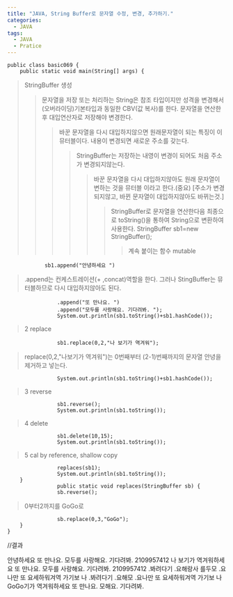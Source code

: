 ```yaml
---
title: "JAVA, String Buffer로 문자열 수정, 변경, 추가하기."
categories:
  - JAVA
tags:
  - JAVA
  - Pratice
---
```


	public class basic069 {
		public static void main(String[] args) {
>StringBuffer 생성
>>문자열을 저장 또는 처리하는 String은 참조 타입이지만 성격을 변경해서(오버라이딩)기본타입과 동일한 CBV(값 복사)를 한다. 문자열을 연산한 후 대입연산자로 저장해야 변경한다.
>>>바꾼 문자열을 다시 대입하지않으면 원래문자열이 되는 특징이 이뮤터블이다. 내용이 변경되면 새로운 주소를 갖는다.
>>>>StringBuffer는 저장하는 내영이 변경이 되어도 처음 주소가 변경되지않는다.
>>>>>바꾼 문자열을 다시 대입하지않아도 원래 문자열이 변하는 것을 뮤터블 이라고 한다.(중요) [주소가 변경되지않고, 바뀐 문자열이 대입하지않아도 바뀌는것.]
>>>>>>StringBuffer로 문자열을 연산한다음 최종으로 toString()을 통하여 String으로 변환하여 사용한다.
			StringBuffer sb1=new StringBuffer();
>>>>>>> 계속 붙이는 함수 mutable

				sb1.append("안녕하세요 ") 
>.append는 컨케스트레이션(+ ,concat)역할을 한다. 그러나 StingBuffer는 뮤터블하므로 다시 대입하지않아도 된다.

					.append("또 만나요. ")
					.append("모두를 사랑해요. 기다려봐. ");
					System.out.println(sb1.toString()+sb1.hashCode());
> 2 replace

					sb1.replace(0,2,"나 보기가 역겨워");
>replace(0,2,"나보기가 역겨워")는 0번째부터 (2-1)번째까지의 문자열 안녕을 제거하고 넣는다. 

					System.out.println(sb1.toString()+sb1.hashCode());
>3 reverse

					sb1.reverse();
					System.out.println(sb1.toString());
>4 delete

					sb1.delete(10,15);
					System.out.println(sb1.toString());
>5 cal by reference, shallow copy

					replaces(sb1);
					System.out.println(sb1.toString());
		}
					public static void replaces(StringBuffer sb) {
					sb.reverse();
>0부터2까지를 GoGo로

					sb.replace(0,3,"GoGo");
		}
	}

//결과

안녕하세요 또 만나요. 모두를 사랑해요. 기다려봐. 2109957412
나 보기가 역겨워하세요 또 만나요. 모두를 사랑해요. 기다려봐. 2109957412
 .봐려다기 .요해랑사 를두모 .요나만 또 요세하워겨역 가기보 나
 .봐려다기 .요해모 .요나만 또 요세하워겨역 가기보 나
GoGo기가 역겨워하세요 또 만나요. 모해요. 기다려봐. 
